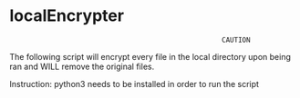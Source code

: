 # localEncrypter


                                                        CAUTION

The following script will encrypt every file in the local directory upon being ran and WILL remove the original files.


Instruction: 
python3 needs to be installed in order to run the script

